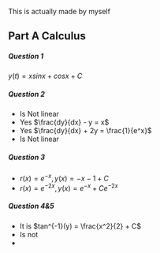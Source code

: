 This is actually made by myself

## Part A Calculus

##### Question 1
$y(t) = xsinx + cosx +C$

##### Question 2
- Is Not linear
- Yes $\frac{dy}{dx} - y = x$
- Yes $\frac{dy}{dx} + 2y = \frac{1}{e^x}$
- Is Not linear 

##### Question 3
- $r(x) = e^{-x}, y(x) = -x - 1 +C$
- $r(x) = e^{-2x}, y(x) = e^{-x}+Ce^{-2x}$

##### Question 4&5
- It is $tan^{-1}(y) = \frac{x^2}{2} + C$
- Is not
- 